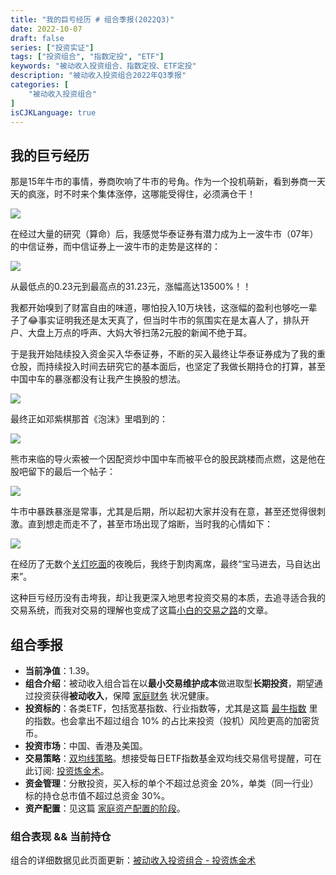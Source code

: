 ```yaml
---
title: "我的巨亏经历 # 组合季报(2022Q3)"
date: 2022-10-07
draft: false
series: ["投资实证"]
tags: ["投资组合", "指数定投", "ETF"]
keywords: "被动收入投资组合、指数定投、ETF定投"
description: "被动收入投资组合2022年Q3季报"
categories: [
    "被动收入投资组合"
]
isCJKLanguage: true
---
```


## 我的巨亏经历

那是15年牛市的事情，券商吹响了牛市的号角。作为一个投机萌新，看到券商一天天的疯涨，时不时来个集体涨停，这哪能受得住，必须满仓干！

![](https://img.bmpi.dev/646659d7-a525-58e5-2f1c-3c2b07ed22df.png)

在经过大量的研究（算命）后，我感觉华泰证券有潜力成为上一波牛市（07年）的中信证券，而中信证券上一波牛市的走势是这样的：

![](https://img.bmpi.dev/c6c9d0fa-e995-c605-0948-18a542e582eb.png)

从最低点的0.23元到最高点的31.23元，涨幅高达13500%！！

我都开始嗅到了财富自由的味道，哪怕投入10万块钱，这涨幅的盈利也够吃一辈子了😂事实证明我还是太天真了，但当时牛市的氛围实在是太喜人了，排队开户、大盘上万点的呼声、大妈大爷扫荡2元股的新闻不绝于耳。

于是我开始陆续投入资金买入华泰证券，不断的买入最终让华泰证券成为了我的重仓股，而持续投入时间去研究它的基本面后，也坚定了我做长期持仓的打算，甚至中国中车的暴涨都没有让我产生换股的想法。

![](https://img.bmpi.dev/866b8508-c374-c8e2-7f02-bb23716d2ce1.png)

最终正如邓紫棋那首《泡沫》里唱到的：

![](https://img.bmpi.dev/ae44e207-5a57-ec78-b132-400d364dc483.png)

熊市来临的导火索被一个因配资炒中国中车而被平仓的股民跳楼而点燃，这是他在股吧留下的最后一个帖子：

![](https://img.bmpi.dev/c6e56503-c5c5-f67c-d27c-8a284eb539ab.png)

牛市中暴跌暴涨是常事，尤其是后期，所以起初大家并没有在意，甚至还觉得很刺激。直到想走而走不了，甚至市场出现了熔断，当时我的心情如下：

![](https://img.bmpi.dev/b95a0033-3043-3e38-56b4-39aa76bcae66.png)

在经历了无数个[关灯吃面](https://guba.eastmoney.com/news,600132,46975771.html)的夜晚后，我终于割肉离席，最终<q>宝马进去，马自达出来</q>。

这种巨亏经历没有击垮我，却让我更深入地思考投资交易的本质，去追寻适合我的交易系统，而我对交易的理解也变成了这篇[小白的交易之路](/money/road_to_trading/)的文章。

## 组合季报

- **当前净值**：1.39。
- **组合介绍**：被动收入组合旨在以**最小交易维护成本**做进取型**长期投资**，期望通过投资获得**被动收入**，保障 [家庭财务](/self/my-financial-planning/) 状况健康。
- **投资标的**：各类ETF，包括宽基指数、行业指数等，尤其是这篇 [最牛指数](/money/passive-income-protfolio/202106/) 里的指数。也会拿出不超过组合 10% 的占比来投资（投机）风险更高的加密货币。
- **投资市场**：中国、香港及美国。
- **交易策略**：[双均线策略](/money/passive-income-protfolio/202008/)。想接受每日ETF指数基金双均线交易信号提醒，可在此订阅: [投资炼金术](https://www.myinvestpilot.com/)。
- **资金管理**：分散投资，买入标的单个不超过总资金 20%，单类（同一行业）标的持仓总市值不超过总资金 30%。
- **资产配置**：见这篇 [家庭资产配置的阶段](/money/passive-income-protfolio/202104/)。

### 组合表现 && 当前持仓

组合的详细数据见此页面更新：[被动收入投资组合 - 投资炼金术](https://www.myinvestpilot.com/portfolio?t=bmpi&p=被动收入)
